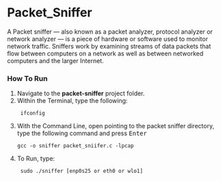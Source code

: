 # Packet_Sniffer
A Packet sniffer — also known as a packet analyzer, protocol analyzer or network analyzer — is a piece of hardware or software used to monitor network traffic. 
Sniffers work by examining streams of data packets that flow between computers on a network as well as between networked computers and the larger Internet.

### How To Run
1. Navigate to the **packet-sniffer** project folder.
2. Within the Terminal, type the following:
   ```shell
    ifconfig 
    ```
4. With the Command Line,  open pointing to the packet sniffer directory, type the following command and press <kbd>Enter</kbd>
    ```shell
    gcc -o sniffer packet_sniifer.c -lpcap 
    ```
5. To Run, type:
   ```shell
    sudo ./sniffer [enp0s25 or eth0 or wlo1]
    ```
